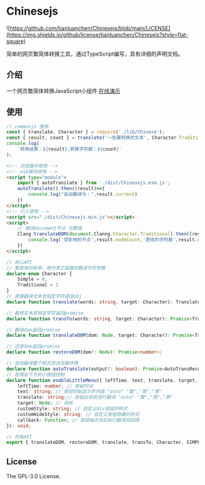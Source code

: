 # Chinesejs

![https://github.com/tianluanchen/Chinesejs/blob/main/LICENSE](https://img.shields.io/github/license/tianluanchen/Chinesejs?style=flat-square)

简单的网页繁简体转换工具，通过TypeScript编写，具有详细的声明文档。

## 介绍

一个网页繁简体转换JavaScript小组件
[在线演示](https://tianluanchen.github.io/Chinesejs/)

## 使用

```javascript
// commonjs 使用
const { translate, Character } = require('./lib/Chinese');
const { result, count } = translate('一些要转换的文本', Character.Traditional);
console.log(
    `转换结果：${result};转换字符数：${count}`
);

```
```html
<!-- 浏览器中使用 -->
<!-- es6模块使用 -->
<script type="module">
    import { autoTranslate } from './dist/Chinesejs.esm.js';
    autoTranslate().then((result)=>{
        console.log("自动翻译为：",result.current)
    })
</script>
<!-- 引入使用 -->
<script src="./dist/Chinesejs.min.js"></script>
<script>
    // 翻译document节点 为繁体
    Clang.translateDOM(document,Clanng.Character.Traditional).then((result)=>{
        console.log('受影响的节点',result.nodeCount,'更改的字符数',result.charCount)
    })
</script>
```
```typescript
// 核心API
// 繁简体的枚举，用作其它函数的翻译字符参数
declare enum Character {
    Simple = 0,
    Traditional = 1
}
// 直接翻译文本至指定字符返回obj
declare function translate(words: string, target: Character): TranslateResult;

// 翻译文本至指定字符返回promise
declare function transTo(words: string, target: Character): Promise<TranslateResult>;

// 翻译dom返回promise
declare function translateDOM(dom: Node, target: Character): Promise<TranslateDOMRecord>;

// 还原dom返回promise
declare function restoreDOM(dom?: Node): Promise<number>;

// 自动翻译整个网页至浏览器环境
declare function autoTranslate(output?: boolean): Promise<AutoTransRecord>;
// 启用右下方的小按钮控制
declare function enableLittleMenu({ leftTime, text, translate, target, customStyle, customHideStyle, callback }: {
    leftTime: number; // 停留时间
    text: string; // 按钮初始显示的内容 "auto" "繁","简","原"
    translate: string;// 按钮出现前进行翻译 "auto" "繁","简","原"
    target: Node; // 目标
    customStyle: string; // 自定义div按钮的样式
    customHideStyle: string; // 自定义按钮隐藏的样式
    callback: Function; // 按钮被点击后执行翻译的回调
}): void;

// 所有API
export { translateDOM, restoreDOM, translate, transTo, Character, SIMPLE, TRADITIONAL, autoTranslate, enableLittleMenu };
```

## License

The GPL-3.0 License.
